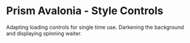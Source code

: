 # Prism Avalonia - Style Controls

Adapting loading controls for single time use. Darkening the background and displaying spinning waiter.
